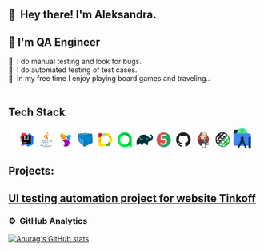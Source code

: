  ## 👋 &nbsp;Hey there! I'm Aleksandra.
 ## 💾 I'm QA Engineer


🐛 &nbsp;I do manual testing and look for bugs. \
💾 &nbsp;I do automated testing of test cases. \
👾 &nbsp;In my free time I enjoy playing board games and traveling.. \
 &nbsp;

                   

 ## Tech Stack
 <p align="center">
<img width="7%" title="IntelliJ IDEA" src="src/icon/Idea.svg">
<img width="7%" title="Java" src="src/icon/Java.png">
<img width="7%" title="Selenide" src="src/icon/Selenide.png">
<img width="7%" title="Selenoid" src="src/icon/Selenoid.png">
<img width="7%" title="Allure Report" src="src/icon/Allure_Report.png">
<img width="7%" title="Allure Test Ops" src="src/icon/Allure_TestOps.png">
<img width="7%" title="Gradle" src="src/icon/Gradle.png">
<img width="7%" title="JUnit5" src="src/icon/JUnit5.png">
<img width="7%" title="GitHub" src="src/icon/GitHub.svg">
<img width="7%" title="Jenkins" src="src/icon/Jenkins.png">
<img width="7%" title="Rest Assured" src="src/icon/RestAssured.png">
<img width="7%" title="Android Studio" src="src/icon/androidstudio.png">
</p>

## Projects:
## <a target="_blank" href="[https://github.com/Hlammaster/steam_ui_project](https://github.com/AleksandraMenskaya/TinkoffTestUI.git)"> UI testing automation project for website [Tinkoff](https://www.tinkoff.ru) 




### ⚙️ &nbsp;GitHub Analytics
[![Anurag's GitHub stats](https://github-readme-stats.vercel.app/api?username=anuraghazra)](https://github.com/anuraghazra/github-readme-stats)
